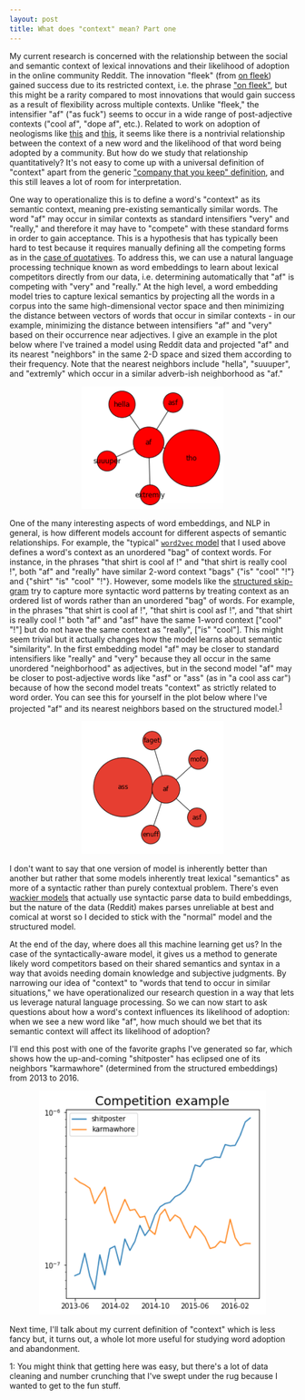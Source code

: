 ```yaml
---
layout: post
title: What does "context" mean? Part one
---
```


My current research is concerned with the relationship between the social and semantic context of lexical innovations and their likelihood of adoption in the online community Reddit. The innovation "fleek" (from [on fleek]()) gained success due to its restricted context, i.e. the phrase ["on fleek"](https://www.youtube.com/watch?v=XrTVMXxop3o), but this might be a rarity compared to most innovations that would gain success as a result of flexibility across multiple contexts. Unlike "fleek," the intensifier "af" ("as fuck") seems to occur in a wide range of post-adjective contexts ("cool af", "dope af", etc.). Related to work on adoption of neologisms like [this](https://dspace.lboro.ac.uk/dspace-jspui/bitstream/2134/21665/3/Kershaw%20rowe%20stacey%20ACM_proc.pdf) and [this](http://publications.aston.ac.uk/28001/1/ELL_078_Grieve_Nini_Guo_final.pdf), it seems like there is a nontrivial relationship between the context of a new word and the likelihood of that word being adopted by a community. But how do we study that relationship quantitatively? It's not easy to come up with a universal definition of "context" apart from the generic ["company that you keep" definition](http://www.tandfonline.com/doi/pdf/10.1080/00437956.1954.11659520), and this still leaves a lot of room for interpretation.

One way to operationalize this is to define a word's "context" as its semantic context, meaning pre-existing semantically similar words. The word "af" may occur in similar contexts as standard intensifiers "very" and "really," and therefore it may have to "compete" with these standard forms in order to gain acceptance. This is a hypothesis that has typically been hard to test because it requires manually defining all the competing forms as in the [case of quotatives](https://www.researchgate.net/profile/Alexandra_Darcy/publication/231871295_Frequency_and_variation_in_the_community_grammar_Tracking_a_new_change_through_the_generations/links/55b2421d08aec0e5f43167fd.pdf). To address this, we can use a natural language processing technique known as word embeddings to learn about lexical competitors directly from our data, i.e. determining automatically that "af" is competing with "very" and "really." At the high level, a word embedding model tries to capture lexical semantics by projecting all the words in a corpus into the same high-dimensional vector space and then minimizing the distance between vectors of words that occur in similar contexts - in our example, minimizing the distance between intensifiers "af" and "very" based on their occurrence near adjectives. I give an example in the plot below where I've trained a model using Reddit data and projected "af" and its nearest "neighbors" in the same 2-D space and sized them according to their frequency. Note that the nearest neighbors include "hella", "suuuper", and "extremly" which occur in a similar adverb-ish neighborhood as "af."

<center><img src="../docs/blog_images/unstruc_skip_af.png" alt="Unstructured Skipgram Example" style="width: 250px;"/></center>

One of the many interesting aspects of word embeddings, and NLP in general, is how different models account for different aspects of semantic relationships. For example, the "typical" [`word2vec` model](http://papers.nips.cc/paper/5021-distributed-representations-of-words-and-phrases-and-their-compositionality.pdf) that I used above defines a word's context as an unordered "bag" of context words. For instance, in the phrases "that shirt is cool af !" and "that shirt is really cool !", both "af" and "really" have similar 2-word context "bags" {"is" "cool" "!"} and {"shirt" "is" "cool" "!"}. However, some models like the [structured skip-gram](http://www.cs.cmu.edu/~lingwang/papers/naacl2015.pdf) try to capture more syntactic word patterns by treating context as an ordered list of words rather than an unordered "bag" of words. For example, in the phrases "that shirt is cool af !", "that shirt is cool asf !", and "that shirt is really cool !" both "af" and "asf" have the same 1-word context ["cool" "!"] but do not have the same context as "really", ["is" "cool"]. This might seem trivial but it actually changes how the model learns about semantic "similarity". In the first embedding model "af" may be closer to standard intensifiers like "really" and "very" because they all occur in the same unordered "neighborhood" as adjectives, but in the second model "af" may be closer to post-adjective words like "asf" or "ass" (as in "a cool ass car") because of how the second model treats "context" as strictly related to word order. You can see this for yourself in the plot below where I've projected "af" and its nearest neighbors based on the structured model.<sup>[1](#footnote1)</sup>

<center><img src="../docs/blog_images/struc_skip_af.png" alt="Structured Skipgram Example" style="width: 250px;"/></center>

I don't want to say that one version of model is inherently better than another but rather that some models inherently treat lexical "semantics" as more of a syntactic rather than purely contextual problem. There's even [wackier models](https://arxiv.org/pdf/1503.00185.pdf) that actually use syntactic parse data to build embeddings, but the nature of the data (Reddit) makes parses unreliable at best and comical at worst so I decided to stick with the "normal" model and the structured model.

At the end of the day, where does all this machine learning get us? In the case of the syntactically-aware model, it gives us a method to generate likely word competitors based on their shared semantics and syntax in a way that avoids needing domain knowledge and subjective judgments. By narrowing our idea of "context" to "words that tend to occur in similar situations," we have operationalized our research question in a way that lets us leverage natural language processing. So we can now start to ask questions about how a word's context influences its likelihood of adoption: when we see a new word like "af", how much should we bet that its semantic context will affect its likelihood of adoption? 

I'll end this post with one of the favorite graphs I've generated so far, which shows how the up-and-coming "shitposter" has eclipsed one of its neighbors "karmawhore" (determined from the structured embeddings) from 2013 to 2016.

<center><img src="../docs/blog_images/shitposter_competition.png" alt="Competition Example" style="width: 400px;"/></center>

Next time, I'll talk about my current definition of "context" which is less fancy but, it turns out, a whole lot more useful for studying word adoption and abandonment.

<a name="footnote1">1</a>: You might think that getting here was easy, but there's a lot of data cleaning and number crunching that I've swept under the rug because I wanted to get to the fun stuff. 
